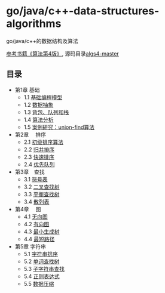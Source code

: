 # go/java/c++-data-structures-algorithms
go/java/c++的数据结构及算法  

[参考书籍《算法第4版》](https://algs4.cs.princeton.edu/), 源码目录[algs4-master](code/algs4-master)  

## 目录  
- 第1章  基础
  - 1.1  [基础编程模型]()  
  - 1.2  [数据抽象]()  
  - 1.3  [背包、队列和栈]()  
  - 1.4  [算法分析]()  
  - 1.5  [案例研究：union-find算法]()  
- 第2章　 排序
  - 2.1  [初级排序算法]()  
  - 2.2  [归并排序]()  
  - 2.3  [快速排序]()  
  - 2.4  [优先队列]()  
- 第3章　查找
  - 3.1  [符号表]()  
  - 3.2  [二叉查找树]()  
  - 3.3  [平衡查找树]()  
  - 3.4  [散列表]()  
- 第4章　 图
  - 4.1  [无向图]()  
  - 4.2  [有向图]()  
  - 4.3  [最小生成树]()  
  - 4.4  [最短路径]()  
- 第5章  字符串
  - 5.1  [字符串排序]()  
  - 5.2  [单词查找树]()  
  - 5.3  [子字符串查找]()  
  - 5.4  [正则表达式]()  
  - 5.5  [数据压缩]()  





